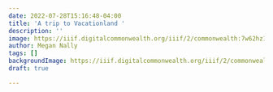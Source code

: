 ```yaml
---
date: 2022-07-28T15:16:48-04:00
title: 'A trip to Vacationland '
description: ''
image: https://iiif.digitalcommonwealth.org/iiif/2/commonwealth:7w62hz17g/full/full/0/default.jpg
author: Megan Nally
tags: []
backgroundImage: https://iiif.digitalcommonwealth.org/iiif/2/commonwealth:7w62hz17g/full/full/0/default.jpg
draft: true

---
```

